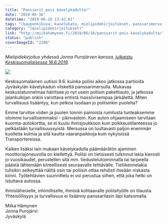 ```yaml
---
title: "Panssarit pois kävelykadulta!"
date: "2019-06-16"
datetime: "2019-06-16 13:42:01"
tags: "[kaupunkikuva, kavelykatu, mielipidekirjoitukset, panssarimersu, poliisi]"
category: "[mielipidekirjoitukset]"
link: "http://miikahamynen.fi/2019/06/16/panssarit-pois-kavelykadulta/"
status: "publish"
coverImageId: "2206"
---
```


_Mielipidekirjoitus yhdessä Jonna Purojärven kanssa,_ [_julkaistu Keskisuomalaisessa 16.6.2019_](https://www.ksml.fi/mielipide/mielipidekirjoitus/Panssarit-pois-k%C3%A4velykadulta/1391590)_._

[![](https://miikahamynen.fi/wp-content/uploads/2019/06/2019-06-16_ksml.jpg)](https://miikahamynen.fi/wp-content/uploads/2019/06/2019-06-16_ksml.jpg)

Keskisuomalainen uutisoi 9.6. kuinka poliisi aikoo jatkossa partioida Jyväskylän kävelykadun vilskettä panssarimersulla. Mukavaa keskustatunnelmaa häiritsee jo nyt usein poliisin pakettiauto, ja jatkossa jalankulkijan onkin varottava entistä massiivisempaa järkälettä. Miten turvallisuus lisääntyy, kun pelkoa luodaan jo poliisinkin puolelta?

Emme tarvitse viiden ja puolen tonnin painoista rumilusta tunteaksemme olomme turvallisemmaksi - päinvastoin. Kun auton ohjaamiseen tarvitaan kuorma-autokorttia, se ei kuulu ihmisjoukkoon kuin poikkeustilanteessa jo pelkästään turvallisuussyistä. Mersussa on luultavasti paljon enemmän kuolleita kulmia ja sitä kautta vaaranpaikkoja kuin nykyisissä Transportereissa.

Kaiken lisäksi lain mukaan kävelykadulla päämäärätön ajaminen moottoriajoneuvolla on kiellettyä. Poliisi on tietoisesti tulkinnut lakia kierosti jo vuosikaudet, perustellen sitä mm. tiedustelutoiminnalla tai tarpeella päästä lähtemään kiireellisesti seuraavalle tehtävälle. Tieliikennelakia tulisikin selkeyttää näiltä osin tai poliisin ottaa rehdisti itseään niskasta kiinni. Työtehtävien suunnittelu ei voi perustua siihen, että joka hetki on istuttava autossa.

Ihmisläheiselle, inhimilliselle, ihmisiä kohtaavalle poliisityölle on tilausta. Yhteisöllisyys ja turvallisuus ei lisäänny panssarilasin läpi katsomalla.

Miika Hämynen  
Jonna Purojärvi  
Jyväskylä
